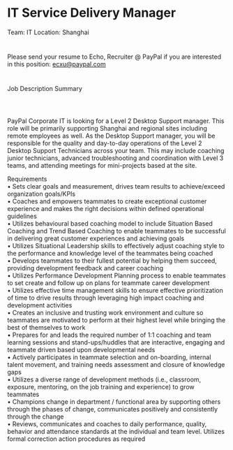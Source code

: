 IT Service Delivery Manager
=
Team: IT
Location: Shanghai
#
Please send your resume to Echo, Recruiter @ PayPal if you are interested in this position: ecxu@paypal.com
#
Job Description Summary
#
   <br />PayPal Corporate IT is looking for a Level 2 Desktop Support manager. This role will be primarily supporting Shanghai and regional sites including remote employees as well. As the Desktop Support manager, you will be responsible for the quality and day-to-day operations of the Level 2 Desktop Support Technicians across your team. This may include coaching junior technicians, advanced troubleshooting and coordination with Level 3 teams, and attending meetings for mini-projects based at the site.

Requirements
   <br />
• Sets clear goals and measurement, drives team results to achieve/exceed organization goals/KPIs
   <br />
• Coaches and empowers teammates to create exceptional customer experience and makes the right decisions within defined operational guidelines
   <br />
• Utilizes behavioural based coaching model to include Situation Based Coaching and Trend Based Coaching to enable teammates to be successful in delivering great customer experiences and achieving goals
   <br />
• Utilizes Situational Leadership skills to effectively adjust coaching style to the performance and knowledge level of the teammates being coached
   <br />
• Develops teammates to their fullest potential by helping them succeed, providing development feedback and career coaching
   <br />
• Utilizes Performance Development Planning process to enable teammates to set create and follow up on plans for teammate career development
   <br />
• Utilizes effective time management skills to ensure effective prioritization of time to drive results through leveraging high impact coaching and development activities
   <br />
• Creates an inclusive and trusting work environment and culture so teammates are motivated to perform at their highest level while bringing the best of themselves to work
   <br />
• Prepares for and leads the required number of 1:1 coaching and team learning sessions and stand-ups/huddles that are interactive, engaging and teammate driven based upon developmental needs
   <br />
• Actively participates in teammate selection and on-boarding, internal talent movement, and training needs assessment and closure of knowledge gaps
   <br />
• Utilizes a diverse range of development methods (i.e., classroom, exposure, mentoring, on the job training and experience) to grow teammates
   <br />
• Champions change in department / functional area by supporting others through the phases of change, communicates positively and consistently through the change
   <br />
• Reviews, communicates and coaches to daily performance, quality, behavior and attendance standards at the individual and team level. Utilizes formal correction action procedures as required
